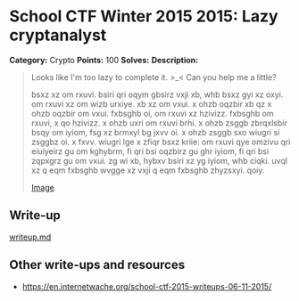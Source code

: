 # School CTF Winter 2015 2015: Lazy cryptanalyst

**Category:** Crypto
**Points:** 100
**Solves:** 
**Description:**

> Looks like I'm too lazy to complete it. >_< Can you help me a little?
> 
> 
> bsxz xz om rxuvi. bsiri qri oqym gbsirz vxji xb, whb bsxz gyi xz oxyi. om rxuvi xz om wizb urxiye. xb xz om vxui. x ohzb oqzbir xb qz x ohzb oqzbir om vxui. fxbsghb oi, om rxuvi xz hzivizz. fxbsghb om rxuvi, x qo hzivizz. x ohzb uxri om rxuvi brhi. x ohzb zsggb zbrqxlsbir bsqy om iyiom, fsg xz brmxyl bg jxvv oi. x ohzb zsggb sxo wiugri si zsggbz oi. x fxvv. wiugri lge x zfiqr bsxz kriie: om rxuvi qye omzivu qri eiuiyeirz gu om kghybrm, fi qri bsi oqzbirz gu ghr iyiom, fi qri bsi zqpxgrz gu om vxui. zg wi xb, hybxv bsiri xz yg iyiom, whb ciqki. uvql xz q eqm fxbsghb wvgge xz vxji q eqm fxbsghb zhyzsxyi. qoiy.
> 
> 
> [Image](./image_0faf3e88f05801b6084363586617de51e128dea2.jpg)


## Write-up

[writeup.md](./writeup.md)

## Other write-ups and resources

* <https://en.internetwache.org/school-ctf-2015-writeups-06-11-2015/>
